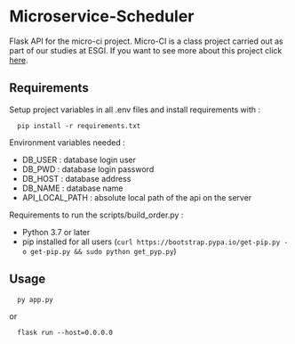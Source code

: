 # Microservice-Scheduler

Flask API for the micro-ci project.
Micro-CI is a class project carried out as part of our studies at ESGI. If you want to see more about this project click [here](https://github.com/esgi-microservices-al1).


## Requirements
Setup project variables in all .env files and install requirements with :
```shell script
  pip install -r requirements.txt
```

Environment variables needed :
 - DB_USER : database login user
 - DB_PWD : database login password
 - DB_HOST : database address
 - DB_NAME : database name
 - API_LOCAL_PATH : absolute local path of the api on the server 

Requirements to run the scripts/build_order.py :
 - Python 3.7 or later
 - pip installed for all users (`curl https://bootstrap.pypa.io/get-pip.py -o get-pip.py && sudo python get_pyp.py`)

## Usage
```shell script
  py app.py
``` 
or
````shell script
  flask run --host=0.0.0.0
````